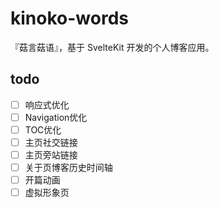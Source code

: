 # kinoko-words

『菇言菇语』，基于 SvelteKit 开发的个人博客应用。

## todo

- [ ] 响应式优化
- [ ] Navigation优化
- [ ] TOC优化
- [ ] 主页社交链接
- [ ] 主页旁站链接
- [ ] 关于页博客历史时间轴
- [ ] 开篇动画
- [ ] 虚拟形象页
